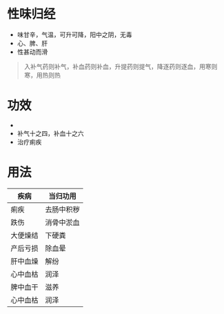 # 性味归经
- 味甘辛，气温，可升可降，阳中之阴，无毒
- 心、脾、肝
- 性甚动而滑
>入补气药则补气，补血药则补血，升提药则提气，降逐药则逐血，用寒则寒，用热则热
# 功效
-  
- 补气十之四，补血十之六
- 治疗痢疾
# 用法
| 疾病         | 当归功用          |
| -------------- | -------------- |
| 痢疾 | 去肠中积秽 |
| 跌伤 | 消骨中淤血 |
| 大便燥结 | 下硬粪 |
| 产后亏损 | 除血晕 |
| 肝中血燥 | 解纷 |
| 心中血枯 | 润泽 |
| 脾中血干 | 滋养 |
| 心中血枯 | 润泽 |

